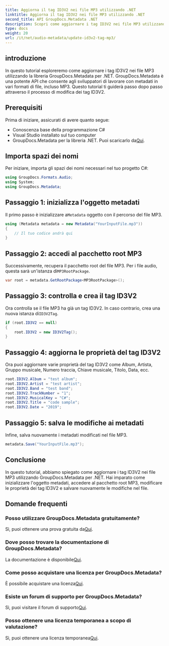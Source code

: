 ```yaml
---
title: Aggiorna il tag ID3V2 nei file MP3 utilizzando .NET
linktitle: Aggiorna il tag ID3V2 nei file MP3 utilizzando .NET
second_title: API GroupDocs.Metadata .NET
description: Scopri come aggiornare i tag ID3V2 nei file MP3 utilizzando .NET con GroupDocs.Metadata per una gestione efficiente dei file.
type: docs
weight: 20
url: /it/net/audio-metadata/update-id3v2-tag-mp3/
---
```

## introduzione
In questo tutorial esploreremo come aggiornare i tag ID3V2 nei file MP3 utilizzando la libreria GroupDocs.Metadata per .NET. GroupDocs.Metadata è una potente API che consente agli sviluppatori di lavorare con metadati in vari formati di file, incluso MP3. Questo tutorial ti guiderà passo dopo passo attraverso il processo di modifica dei tag ID3V2.
## Prerequisiti
Prima di iniziare, assicurati di avere quanto segue:
- Conoscenza base della programmazione C#
- Visual Studio installato sul tuo computer
-  GroupDocs.Metadata per la libreria .NET. Puoi scaricarlo da[Qui](https://releases.groupdocs.com/metadata/net/).

## Importa spazi dei nomi
Per iniziare, importa gli spazi dei nomi necessari nel tuo progetto C#:
```csharp
using GroupDocs.Formats.Audio;
using System;
using GroupDocs.Metadata;
```
## Passaggio 1: inizializza l'oggetto metadati
 Il primo passo è inizializzare a`Metadata` oggetto con il percorso del file MP3.
```csharp
using (Metadata metadata = new Metadata("YourInputFile.mp3"))
{
    // Il tuo codice andrà qui
}
```
## Passaggio 2: accedi al pacchetto root MP3
 Successivamente, recupera il pacchetto root del file MP3. Per i file audio, questa sarà un'istanza di`MP3RootPackage`.
```csharp
var root = metadata.GetRootPackage<MP3RootPackage>();
```
## Passaggio 3: controlla e crea il tag ID3V2
 Ora controlla se il file MP3 ha già un tag ID3V2. In caso contrario, crea una nuova istanza di`ID3V2Tag`.
```csharp
if (root.ID3V2 == null)
{
    root.ID3V2 = new ID3V2Tag();
}
```
## Passaggio 4: aggiorna le proprietà del tag ID3V2
Ora puoi aggiornare varie proprietà del tag ID3V2 come Album, Artista, Gruppo musicale, Numero traccia, Chiave musicale, Titolo, Data, ecc.
```csharp
root.ID3V2.Album = "test album";
root.ID3V2.Artist = "test artist";
root.ID3V2.Band = "test band";
root.ID3V2.TrackNumber = "1";
root.ID3V2.MusicalKey = "C#";
root.ID3V2.Title = "code sample";
root.ID3V2.Date = "2019";
```
## Passaggio 5: salva le modifiche ai metadati
Infine, salva nuovamente i metadati modificati nel file MP3.
```csharp
metadata.Save("YourInputFile.mp3");
```

## Conclusione
In questo tutorial, abbiamo spiegato come aggiornare i tag ID3V2 nei file MP3 utilizzando GroupDocs.Metadata per .NET. Hai imparato come inizializzare l'oggetto metadati, accedere al pacchetto root MP3, modificare le proprietà dei tag ID3V2 e salvare nuovamente le modifiche nel file.

## Domande frequenti
### Posso utilizzare GroupDocs.Metadata gratuitamente?
 Sì, puoi ottenere una prova gratuita da[Qui](https://releases.groupdocs.com/).
### Dove posso trovare la documentazione di GroupDocs.Metadata?
 La documentazione è disponibile[Qui](https://reference.groupdocs.com/metadata/net/).
### Come posso acquistare una licenza per GroupDocs.Metadata?
 È possibile acquistare una licenza[Qui](https://purchase.groupdocs.com/buy).
### Esiste un forum di supporto per GroupDocs.Metadata?
 Sì, puoi visitare il forum di supporto[Qui](https://forum.groupdocs.com/c/metadata/14).
### Posso ottenere una licenza temporanea a scopo di valutazione?
 Sì, puoi ottenere una licenza temporanea[Qui](https://purchase.groupdocs.com/temporary-license/).
